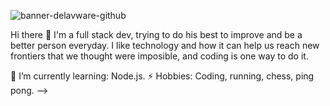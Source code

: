 ![banner-delavware-github](https://github.com/delavware/delavware/assets/126528899/830a2d8b-0cce-4861-9920-2862255e2fe0)

Hi there 👋
I'm a full stack dev, trying to do his best to improve and be a better person everyday. I like technology and how it can help us reach new frontiers that we thought were imposible, and coding is one way to do it.

🌱 I’m currently learning: Node.js.
⚡ Hobbies: Coding, running, chess, ping pong. -->
